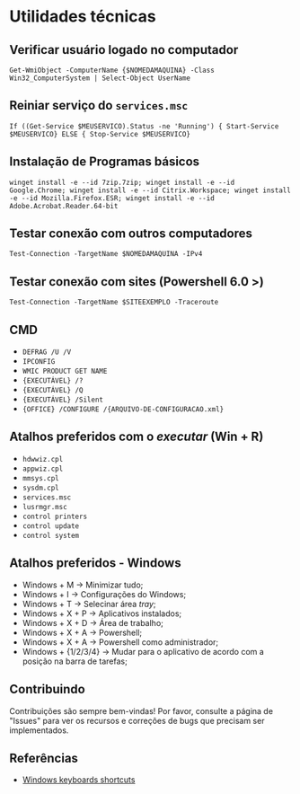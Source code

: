 # Utilidades técnicas

## Verificar usuário logado no computador
`Get-WmiObject -ComputerName {$NOMEDAMAQUINA} -Class Win32_ComputerSystem | Select-Object UserName`

## Reiniar serviço do `services.msc`
`If ((Get-Service $MEUSERVICO).Status -ne 'Running') { Start-Service $MEUSERVICO} ELSE { Stop-Service $MEUSERVICO}`

## Instalação de Programas básicos
`
    winget install -e --id 7zip.7zip;
    winget install -e --id Google.Chrome;
    winget install -e --id Citrix.Workspace;
    winget install -e --id Mozilla.Firefox.ESR;
    winget install -e --id Adobe.Acrobat.Reader.64-bit
`

## Testar conexão com outros computadores
`Test-Connection -TargetName $NOMEDAMAQUINA -IPv4`

## Testar conexão com sites (Powershell 6.0  >)
`Test-Connection -TargetName $SITEEXEMPLO -Traceroute`

## CMD
- `DEFRAG /U /V`
- `IPCONFIG`
- `WMIC PRODUCT GET NAME`
- `{EXECUTÁVEL} /?`
- `{EXECUTÁVEL} /Q`
- `{EXECUTÁVEL} /Silent`
- `{OFFICE} /CONFIGURE /{ARQUIVO-DE-CONFIGURACAO.xml}`

## Atalhos preferidos com o *executar* (Win + R)
* `hdwwiz.cpl`
* `appwiz.cpl`
* `mmsys.cpl`
* `sysdm.cpl`
* `services.msc`
* `lusrmgr.msc`
* `control printers`
* `control update`
* `control system`

## Atalhos preferidos - Windows
* Windows + M → Minimizar tudo;
* Windows + I → Configurações do Windows;
* Windows + T → Selecinar área *tray*;
* Windows + X + P → Aplicativos instalados;
* Windows + X + D → Área de trabalho;
* Windows + X + A → Powershell;
* Windows + X + A → Powershell como administrador;
* Windows + {1/2/3/4} → Mudar para o aplicativo de acordo com a posição na barra de tarefas;

## Contribuindo

Contribuições são sempre bem-vindas! Por favor, consulte a página de "Issues" para ver os recursos e correções de bugs que precisam ser implementados.

## Referências

* [Windows keyboards shortcuts](https://support.microsoft.com/en-us/windows/keyboard-shortcuts-in-windows-dcc61a57-8ff0-cffe-9796-cb9706c75eec)

